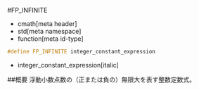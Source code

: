 #FP_INFINITE
* cmath[meta header]
* std[meta namespace]
* function[meta id-type]

```cpp
#define FP_INFINITE integer_constant_expression
```
* integer_constant_expression[italic]

##概要
浮動小数点数の（正または負の）無限大を表す整数定数式。

